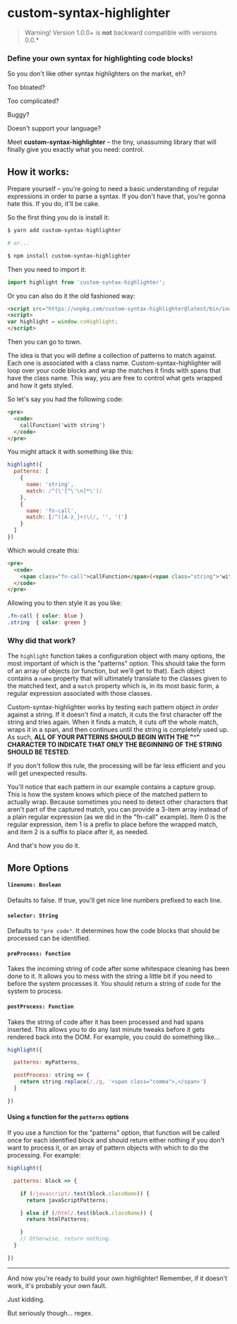 # custom-syntax-highlighter

> Warning! Version 1.0.0+ is **not** backward compatible with versions 0.0.*

### Define your own syntax for highlighting code blocks!

So you don't like other syntax highlighters on the market, eh?

Too bloated?

Too complicated?

Buggy?

Doesn't support your language?

Meet **custom-syntax-highlighter** – the tiny, unassuming library that will finally give you exactly what you need: control.

## How it works:

Prepare yourself – you're going to need a basic understanding of regular expressions in order to parse a syntax. If you don't have that, you're gonna hate this. If you do, it'll be cake.

So the first thing you do is install it:

```bash
$ yarn add custom-syntax-highlighter

# or...

$ npm install custom-syntax-highlighter
```

Then you need to import it:

```javascript
import highlight from 'custom-syntax-highlighter';
```

Or you can also do it the old fashioned way:

```html
<script src="https://unpkg.com/custom-syntax-highlighter@latest/bin/index.js"></script>
<script>
var highlight = window.csHighlight;
</script>
```

Then you can go to town.

The idea is that you will define a collection of patterns to match against. Each one is associated with a class name. Custom-syntax-highlighter will loop over your code blocks and wrap the matches it finds with spans that have the class name. This way, you are free to control what gets wrapped and how it gets styled.

So let's say you had the following code:

```html
<pre>
  <code>
    callFunction('with string')
  </code>
</pre>
```

You might attack it with something like this:

```javascript
highlight({
  patterns: [
    {
      name: 'string',
      match: /^(\'[^\'\n]*\')/
    },
    {
      name: 'fn-call',
      match: [/^([A-z_]+)\(/, '', '(']
    }
  ]
})
```

Which would create this:

```html
<pre>
  <code>
    <span class="fn-call">callFunction</span>(<span class="string">'with string'</span>)
  </code>
</pre>
```

Allowing you to then style it as you like:

```css
.fn-call { color: blue }
.string  { color: green }
```

### Why did that work?

The `highlight` function takes a configuration object with many options, the most important of which is the "patterns" option. This should take the form of an array of objects (or function, but we'll get to that). Each object contains a `name` property that will ultimately translate to the classes given to the matched text, and a `match` property which is, in its most basic form, a regular expression associated with those classes.

Custom-syntax-highlighter works by testing each pattern object _in order_ against a string. If it doesn't find a match, it cuts the first character off the string and tries again. When it finds a match, it cuts off the whole match, wraps it in a span, and then continues until the string is completely used up. As such, **ALL OF YOUR PATTERNS SHOULD BEGIN WITH THE "^" CHARACTER TO INDICATE THAT ONLY THE BEGINNING OF THE STRING SHOULD BE TESTED**.

If you don't follow this rule, the processing will be far less efficient and you will get unexpected results.

You'll notice that each pattern in our example contains a capture group. This is how the system knows which piece of the matched pattern to actually wrap. Because sometimes you need to detect other characters that aren't part of the captured match, you can provide a 3-item array instead of a plain regular expression (as we did in the "fn-call" example). Item 0 is the regular expression, item 1 is a prefix to place before the wrapped match, and item 2 is a suffix to place after it, as needed.

And that's how you do it.

## More Options

#### `linenums: Boolean`

Defaults to false. If true, you'll get nice line numbers prefixed to each line.

#### `selector: String`

Defaults to `"pre code"`. It determines how the code blocks that should be processed can be identified.

#### `preProcess: Function`

Takes the incoming string of code after some whitespace cleaning has been done to it. It allows you to mess with the string a little bit if you need to before the system processes it. You should return a string of code for the system to process.

#### `postProcess: Function`

Takes the string of code after it has been processed and had spans inserted. This allows you to do any last minute tweaks before it gets rendered back into the DOM. For example, you could do something like...

```javascript
highlight({

  patterns: myPatterns,

  postProcess: string => {
    return string.replace(/,/g, '<span class="comma">,</span>')
  }

})
```

#### Using a function for the `patterns` options

If you use a function for the "patterns" option, that function will be called once for each identified block and should return either nothing if you don't want to process it, or an array of pattern objects with which to do the processing. For example:

```javascript
highlight({

  patterns: block => {

    if (/javascript/.test(block.className)) {
      return javaScriptPatterns;

    } else if (/html/.test(block.className)) {
      return htmlPatterns;

    }
    // Otherwise, return nothing.
  }

})
```

---

And now you're ready to build your own highlighter! Remember, if it doesn't work, it's probably your own fault.

Just kidding.

But seriously though... regex.
